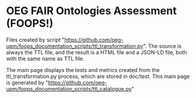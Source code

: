 # OEG FAIR Ontologies Assessment (FOOPS!)

Files created by script "https://github.com/oeg-upm/foops_documentation_scripts/ttl_transformation.py".
The source is always the TTL file, and the result is a HTML file and a JSON-LD file, both with the same name as TTL file.

The main page displays the tests and metrics created from the ttl_transformation.py process, which are stored in doc/test. 
This main page is generated by "https://github.com/oeg-upm/foops_documentation_scripts/ttl_catalogue.py"

